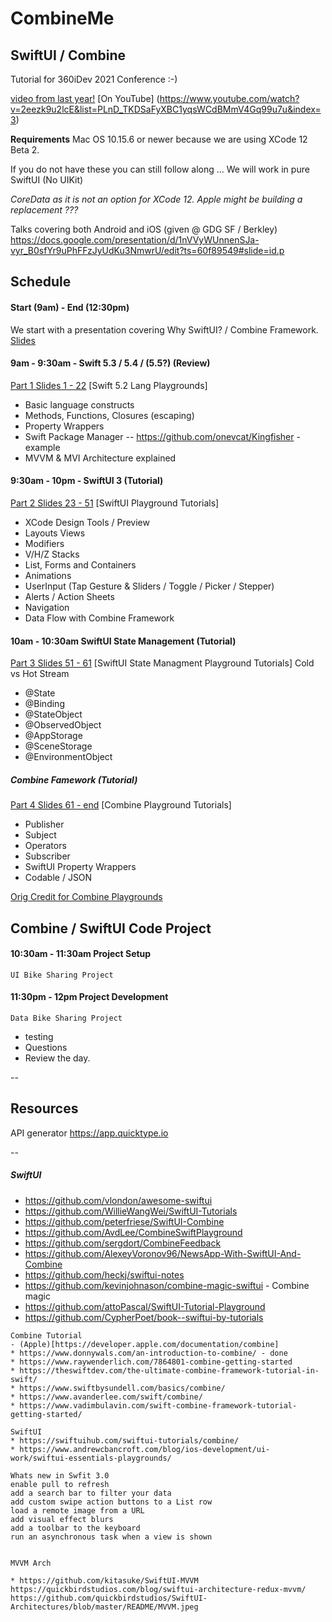 # CombineMe

## SwiftUI / Combine

Tutorial for 360iDev 2021 Conference :-)

[video from last year!](https://360idev.com/session-videos/?vimeography_gallery=10&vimeography_video=457826085)
[On YouTube] (https://www.youtube.com/watch?v=2eezk9u2lcE&list=PLnD_TKDSaFyXBC1yqsWCdBMmV4Gq99u7u&index=3)

****Requirements****
Mac OS 10.15.6 or newer because we are using XCode 12 Beta 2.

If you do not have these you can still follow along ...
We will work in pure SwiftUI (No UIKit)

*CoreData as it is not an option for XCode 12.  Apple might be building a replacement ???*

Talks covering both Android and iOS (given @ GDG SF / Berkley)
https://docs.google.com/presentation/d/1nVVyWUnnenSJa-vyr_B0sfYr9uPhFFzJyUdKu3NmwrU/edit?ts=60f89549#slide=id.p


Schedule
--
#### Start (9am) - End (12:30pm)

We start with a presentation covering Why SwiftUI? / Combine Framework.
[Slides](https://docs.google.com/presentation/d/1dKb4akc9U4xW9_L57Gx21qNbH33SVJjdvmSaFXkCCeI/edit?usp=sharing)


#### 9am - 9:30am - Swift 5.3 / 5.4 / (5.5?) (Review)
[Part 1 Slides 1 - 22](https://docs.google.com/presentation/d/1dKb4akc9U4xW9_L57Gx21qNbH33SVJjdvmSaFXkCCeI/edit?usp=sharing)
[Swift 5.2 Lang Playgrounds]
* Basic language constructs
* Methods, Functions, Closures (escaping)
* Property Wrappers 
* Swift Package Manager -- https://github.com/onevcat/Kingfisher - example
* MVVM & MVI Architecture explained

#### 9:30am - 10pm - SwiftUI 3 (Tutorial)
[Part 2 Slides 23 - 51](https://docs.google.com/presentation/d/1dKb4akc9U4xW9_L57Gx21qNbH33SVJjdvmSaFXkCCeI/edit#slide=id.g5e0c07467c_0_1823)
[SwiftUI Playground Tutorials]
- XCode Design Tools / Preview
- Layouts Views
- Modifiers
- V/H/Z Stacks
- List, Forms and Containers
- Animations
- UserInput (Tap Gesture &  Sliders / Toggle / Picker / Stepper)
- Alerts / Action Sheets
- Navigation
- Data Flow with Combine Framework

#### 10am - 10:30am SwiftUI State Management (Tutorial)
[Part 3 Slides 51 - 61](https://docs.google.com/presentation/d/1dKb4akc9U4xW9_L57Gx21qNbH33SVJjdvmSaFXkCCeI/edit#slide=id.g5e0c07467c_0_1868)
[SwiftUI State Managment Playground Tutorials]
Cold vs Hot Stream
- @State
- @Binding
- @StateObject
- @ObservedObject
- @AppStorage
- @SceneStorage
- @EnvironmentObject

##### Combine Famework (Tutorial)
[Part 4 Slides 61 - end](https://docs.google.com/presentation/d/1dKb4akc9U4xW9_L57Gx21qNbH33SVJjdvmSaFXkCCeI/edit#slide=id.g5e0c07467c_0_1868)
[Combine Playground Tutorials]
- Publisher
- Subject
- Operators
- Subscriber
- SwiftUI Property Wrappers
- Codable / JSON     

[Orig Credit for Combine Playgrounds ](https://github.com/AvdLee/CombineSwiftPlayground)

Combine / SwiftUI Code Project
--
#### 10:30am - 11:30am Project Setup
` UI Bike Sharing Project `

#### 11:30pm - 12pm Project Development
` Data Bike Sharing Project `

- testing
- Questions
- Review the day.

--
## Resources

API generator
https://app.quicktype.io


--

##### SwiftUI
* https://github.com/vlondon/awesome-swiftui
* https://github.com/WillieWangWei/SwiftUI-Tutorials
* https://github.com/peterfriese/SwiftUI-Combine
* https://github.com/AvdLee/CombineSwiftPlayground
* https://github.com/sergdort/CombineFeedback
* https://github.com/AlexeyVoronov96/NewsApp-With-SwiftUI-And-Combine
* https://github.com/heckj/swiftui-notes
* https://github.com/kevinjohnason/combine-magic-swiftui - Combine magic
* https://github.com/attoPascal/SwiftUI-Tutorial-Playground
* https://github.com/CypherPoet/book--swiftui-by-tutorials

~~~
Combine Tutorial
- (Apple)[https://developer.apple.com/documentation/combine]
* https://www.donnywals.com/an-introduction-to-combine/ - done
* https://www.raywenderlich.com/7864801-combine-getting-started
* https://theswiftdev.com/the-ultimate-combine-framework-tutorial-in-swift/
* https://www.swiftbysundell.com/basics/combine/
* https://www.avanderlee.com/swift/combine/
* https://www.vadimbulavin.com/swift-combine-framework-tutorial-getting-started/

SwiftUI
* https://swiftuihub.com/swiftui-tutorials/combine/
* https://www.andrewcbancroft.com/blog/ios-development/ui-work/swiftui-essentials-playgrounds/

Whats new in Swfit 3.0
enable pull to refresh
add a search bar to filter your data
add custom swipe action buttons to a List row
load a remote image from a URL
add visual effect blurs
add a toolbar to the keyboard
run an asynchronous task when a view is shown


MVVM Arch

* https://github.com/kitasuke/SwiftUI-MVVM
https://quickbirdstudios.com/blog/swiftui-architecture-redux-mvvm/
https://github.com/quickbirdstudios/SwiftUI-Architectures/blob/master/README/MVVM.jpeg
~~~
